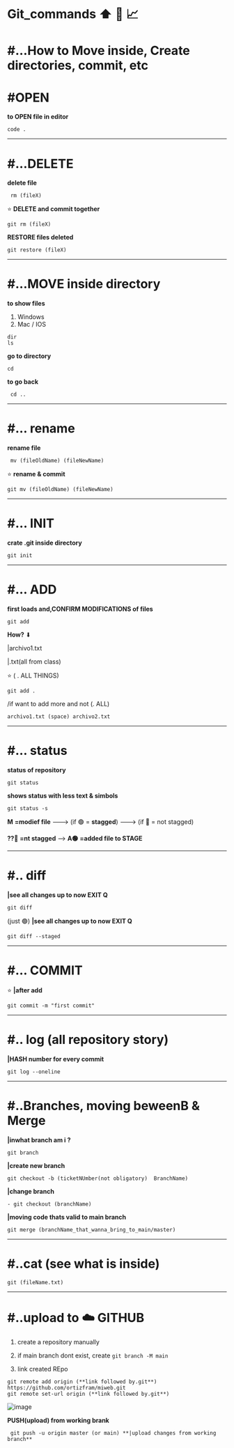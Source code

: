 # Git_commands  :arrow_up: 🔧 📈 


# #...How to Move inside, Create directories, commit, etc

# #OPEN

**to OPEN file in editor**

```
code .
```
----------------------------------------------------
# #...DELETE

 **delete file**
 
 ```
  rm (fileX) 
```


:star: **DELETE and commit together**
```
git rm (fileX)  
```
**RESTORE files deleted**

```
git restore (fileX)  
```
----------------------------------------------------
# #...MOVE inside directory

**to show files**

1. Windows
2. Mac / IOS
```
dir
ls                
```
  **go to directory**
```
cd
```
 **to go back**
```
 cd ..            
```
-----------------------------------
# #... rename
**rename file**
```
 mv (fileOldName) (fileNewName)  
```
:star: **rename & commit**
```
git mv (fileOldName) (fileNewName) 
```
----------------------------------
# #… INIT
  **crate .git inside directory**
```
git init        
```
---------------------------
# #... ADD
**first loads and,CONFIRM MODIFICATIONS of files**   
```
git add        
```
**How?** ⬇ 

|archivo1.txt 

|.txt(all from class)

:star: ( . ALL THINGS)
```
git add .
```

 /if want to add more and not (. ALL)
 ```
 archivo1.txt (space) archivo2.txt
 ```
 -------------------------------
 # #... status
 **status of repository**
```                  
git status        
```
 **shows status with less text & simbols**
```
git status -s 
```
**M** **=modief file** ---> (if 🟢 = **stagged**) ---> (if 🔴 = not stagged)

**??🔴** **=nt stagged** -->  **A🟢** **=added file to STAGE**  

-----------------------------
# #.. diff
**|see all changes up to now EXIT Q**
```
git diff  
```
(just 🟢)  **|see all changes up to now EXIT Q**
```
git diff --staged 
```
----------------------------
# #... COMMIT
 :star: **|after add**
```
git commit -m "first commit" 
```
-----------------------------
# #.. log (all repository story)
**|HASH number for every commit**
```
git log --oneline  
```
------------------------
# #..Branches, moving beweenB & Merge
**|inwhat branch am i ?**
```
git branch 
```
**|create new branch**
```
git checkout -b (ticketNUmber(not obligatory)  BranchName) 
```
**|change branch**
```
- git checkout (branchName)  
```
 **|moving code thats valid to main branch**
```
git merge (branchName_that_wanna_bring_to_main/master)
```
-------------------------
# #..cat (see what is inside)
```
git (fileName.txt)
```
----------------------------
# #..upload to :cloud: GITHUB

1. create a repository manually

2. if main branch  dont exist, create
``
git branch -M main
``
3. link created REpo
```
git remote add origin (**link followed by.git**) https://github.com/ortizfram/miweb.git
git remote set-url origin (**link followed by.git**)
``` 
![image](https://user-images.githubusercontent.com/51888893/168284554-dda1efad-4d32-449b-8863-e9fe5ed8227b.png)

**PUSH(upload) from working brank**
```
 git push -u origin master (or main) **|upload changes from working branch**
```



